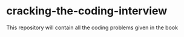 # cracking-the-coding-interview
This repository will contain all the coding problems given in the book
